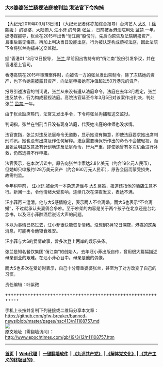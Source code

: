 ### 大S婆婆张兰藐视法庭被判监 港法官下令拘捕
------------------------

<p>
 【大纪元2019年03月13日讯】（大纪元记者佟亦加综合报导）台湾艺人
 <a href="http://www.epochtimes.com/gb/tag/%E5%A4%A7s.html">
  大S
 </a>
 （
 <a href="http://www.epochtimes.com/gb/tag/%E5%BE%90%E7%86%99%E5%AA%9B.html">
  徐熙媛
 </a>
 ）的婆婆、大陆商人
 <a href="http://www.epochtimes.com/gb/tag/%E6%B1%AA%E5%B0%8F%E8%8F%B2.html">
  汪小菲
 </a>
 的母亲
 <a href="http://www.epochtimes.com/gb/tag/%E5%BC%A0%E5%85%B0.html">
  张兰
 </a>
 ，日前被香港法院判处
 <a href="http://www.epochtimes.com/gb/tag/%E7%9B%91%E7%A6%81.html">
  监禁
 </a>
 一年。据港媒报导，张兰在2015年出售“俏江南”股份时，先后向原告及法院瞒报资产，且事后毫无悔意，再加上判决当日没能出庭，行为被认定构成藐视法庭，因此法院下令将张兰拘捕并送交监狱。
</p>
<p>
 据“香港01 ”3月12日报导，
 <a href="http://www.epochtimes.com/gb/tag/%E5%BC%A0%E5%85%B0.html">
  张兰
 </a>
 早前因出售持有的“俏江南”股份引发争议，并在香港惹上官司。
</p>
<p class="one-p">
 香港高院在2015年审理案件时，向被告一方的张兰发出禁制令。除了冻结她的资产，也下令她需披露其资产，向法庭申报她有净值超过50万港元的资产。
</p>
<p class="one-p">
 报导引述法官的判词说，张兰从来没有遵从法庭命令。法庭在去年3月裁定，张兰违反禁令，行为构成藐视法庭。高院法官延至今年3月5日对该案作出判决，判处张兰
 <a href="http://www.epochtimes.com/gb/tag/%E7%9B%91%E7%A6%81.html">
  监禁
 </a>
 一年。
</p>
<p class="one-p">
 由于张兰缺席聆讯，法官又发出手令，下令将张兰拘捕和送交监狱。
</p>
<p class="one-p">
 判词指，张兰在判刑当日没有现身法庭，代表她出庭的律师也没求情。
</p>
<p class="one-p">
 法官直指，张兰对违反法庭命令无道歉，显示她没有悔意，即使法庭要求她出席判刑聆讯，她也没有出席及作任何解释。法庭需要确保所作出的命令不会被轻视，而且张兰明显故意及有计划地违反法庭命令，行为严重，即使她曾有多次机会进行补救，仍然选择不作申报。
</p>
<p>
 法官表示，在本次诉讼中，原告向张兰申索达2.8亿美元（约合19亿元人民币），但她却只申报约128万美元资产（约合860万元人民币），原告会因而蒙受损失，故需判监。
</p>
<p>
 今年稍早前，
 <a href="http://www.epochtimes.com/gb/tag/%E6%B1%AA%E5%B0%8F%E8%8F%B2.html">
  汪小菲
 </a>
 被台湾一本杂志造谣与
 <a href="http://www.epochtimes.com/gb/tag/%E5%A4%A7s.html">
  大S
 </a>
 离婚，报道还指他的酒店生意不行。新闻一出，令他情绪大受影响，连续几次在深夜发文，表达不满。
</p>
<p class="one-p">
 汪小菲再三澄清，他与大S感情稳定，表示两人不会离婚。而大S也表示“不会离婚”，不过就承认夫妻俩会争吵。至于吵架的内容是关于两个孩子在北京还是台北念书，以及汪小菲醉酒后说话大声的问题。
</p>
<p class="one-p">
 本以为事情已然过去，汪小菲很快能恢复情绪。没想到3月12日深夜，港媒的这条消息，可能再令他寝食难安。
</p>
<p>
 汪小菲与大S的爱情故事，曾多次登上两岸的娱乐头条。
</p>
<p class="one-p">
 张兰是知名餐饮集团“俏江南”的创始人，去年汪小菲出版自传，曾用很大篇幅描述母亲创业的艰难。在汪小菲心目中，母亲是他的偶像。
</p>
<p class="one-p">
 而大S也多次在受访时表示，自己十分尊重婆婆张兰，甚至为了对方改变了自己的习惯。
</p>
<p>
 责任编辑：叶紫微
</p>

+++++++++++++++++++++++++++++++++++++++++++++++++++++++++++<br/><br/>
手机上长按并复制下列链接或二维码分享本文章：<br/>
https://github.com/gfw-breaker/banned-news/blob/master/pages/nsc413/n11108757.md <br/>
<a href='https://github.com/gfw-breaker/banned-news/blob/master/pages/nsc413/n11108757.md'><img src='https://github.com/gfw-breaker/banned-news/blob/master/pages/nsc413/n11108757.md.png'/></a> <br/>
原文地址（需翻墙访问）：http://www.epochtimes.com/gb/19/3/12/n11108757.htm


------------------------
#### [首页](https://github.com/gfw-breaker/banned-news/blob/master/README.md) &nbsp;|&nbsp; [Web代理](https://github.com/labour-camp/helloworld) &nbsp;|&nbsp; [一键翻墙软件](https://github.com/gfw-breaker/nogfw/blob/master/README.md) &nbsp;| [《九评共产党》](https://github.com/gfw-breaker/9ping.md/blob/master/README.md#九评之一评共产党是什么) | [《解体党文化》](https://github.com/gfw-breaker/jtdwh.md/blob/master/README.md) | [《共产主义的终极目的》](https://github.com/gfw-breaker/gczydzjmd.md/blob/master/README.md)

